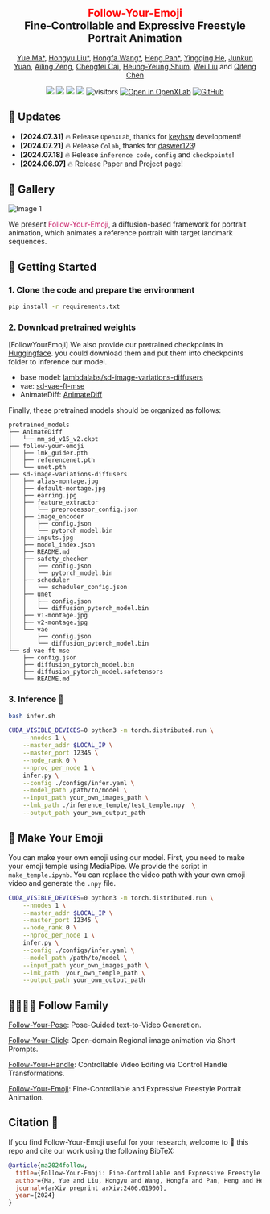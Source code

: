 

<div align="center">
<h2><font color="red"> Follow-Your-Emoji </font></center> <br> <center>Fine-Controllable and Expressive Freestyle Portrait Animation</h2>

[Yue Ma*](https://mayuelala.github.io/), [Hongyu Liu*](https://kumapowerliu.github.io/), [Hongfa Wang*](https://github.com/mayuelala/FollowYourEmoji), [Heng Pan*](https://github.com/mayuelala/FollowYourEmoji), [Yingqing He](https://github.com/YingqingHe), [Junkun Yuan](https://0-scholar-google-com.brum.beds.ac.uk/citations?user=j3iFVPsAAAAJ&hl=zh-CN),  [Ailing Zeng](https://ailingzeng.site/), [Chengfei Cai](https://github.com/mayuelala/FollowYourEmoji), 
[Heung-Yeung Shum](https://scholar.google.com.hk/citations?user=9akH-n8AAAAJ&hl=en), [Wei Liu](https://scholar.google.com/citations?user=AjxoEpIAAAAJ&hl=zh-CN) and [Qifeng Chen](https://cqf.io)


<!-- <strong>is Conditional Accpeted by Siggraph Asia 2024</strong>-->

<a href='https://arxiv.org/abs/2406.01900'><img src='https://img.shields.io/badge/ArXiv-2406.01900-red'></a> <a href='https://github.com/daswer123/FollowYourEmoji-colab/blob/main/README.md'><img src='https://colab.research.google.com/assets/colab-badge.svg'></a> 
<a href='https://follow-your-emoji.github.io/'><img src='https://img.shields.io/badge/Project-Page-Green'></a> <a href='assets/wechat_group.png'><img src='https://badges.aleen42.com/src/wechat.svg'></a> ![visitors](https://visitor-badge.laobi.icu/badge?page_id=mayuelala.FollowYourEmoji&left_color=green&right_color=red) [![Open in OpenXLab](https://cdn-static.openxlab.org.cn/app-center/openxlab_app.svg)](https://openxlab.org.cn/apps/detail/houshaowei/FollowYourEmoji) [![GitHub](https://img.shields.io/github/stars/mayuelala/FollowYourEmoji?style=social)](https://github.com/mayuelala/FollowYourEmoji,pko)  
</div>

<!-- <table class="center">
  <td><img src="https://follow-your-emoji.github.io/src/teaser/teaser.gif"></td>
  <tr>
    <td align="center" >🤪 For more results, visit our <a href="https://follow-your-emoji.github.io/"><strong>homepage</strong></td>
  <tr>
</td>

</table > -->

<!-- - **[2024.07.29]** 🔥 Our paper is conditional accpeted by Siggraph Asia 2024! -->
## 📣 Updates
- **[2024.07.31]** 🔥 Release `OpenXLab`, thanks for [keyhsw](https://github.com/keyhsw) development!
- **[2024.07.21]** 🔥 Release `Colab`, thanks for [daswer123](https://github.com/daswer123/FollowYourEmoji-colab/blob/main/README.md)!
- **[2024.07.18]** 🔥 Release `inference code`, `config` and `checkpoints`!
- **[2024.06.07]** 🔥 Release Paper and Project page!

## 🤪 Gallery
<img src="images/index.png" alt="Image 1">

<p>We present <span style="color: #c20557ee">Follow-Your-Emoji</span>, a diffusion-based framework for portrait animation, which animates a reference portrait with target landmark sequences.</p>

## 🤪 Getting Started

### 1. Clone the code and prepare the environment

```bash
pip install -r requirements.txt
```

### 2. Download pretrained weights

[FollowYourEmoji] We also provide our pretrained checkpoints in [Huggingface](https://huggingface.co/YueMafighting/FollowYourEmoji). you could download them and put them into checkpoints folder to inference our model.

- base model: [lambdalabs/sd-image-variations-diffusers](https://huggingface.co/lambdalabs/sd-image-variations-diffusers)
- vae: [sd-vae-ft-mse](https://huggingface.co/stabilityai/sd-vae-ft-mse)
- AnimateDiff: [AnimateDiff](https://huggingface.co/guoyww/animatediff)

Finally, these pretrained models should be organized as follows:

```text
pretrained_models
├── AnimateDiff
│   └── mm_sd_v15_v2.ckpt
├── follow-your-emoji
│   ├── lmk_guider.pth
│   ├── referencenet.pth
│   └── unet.pth
├── sd-image-variations-diffusers
│   ├── alias-montage.jpg
│   ├── default-montage.jpg
│   ├── earring.jpg
│   ├── feature_extractor
│   │   └── preprocessor_config.json
│   ├── image_encoder
│   │   ├── config.json
│   │   └── pytorch_model.bin
│   ├── inputs.jpg
│   ├── model_index.json
│   ├── README.md
│   ├── safety_checker
│   │   ├── config.json
│   │   └── pytorch_model.bin
│   ├── scheduler
│   │   └── scheduler_config.json
│   ├── unet
│   │   ├── config.json
│   │   └── diffusion_pytorch_model.bin
│   ├── v1-montage.jpg
│   ├── v2-montage.jpg
│   └── vae
│       ├── config.json
│       └── diffusion_pytorch_model.bin
└── sd-vae-ft-mse
    ├── config.json
    ├── diffusion_pytorch_model.bin
    ├── diffusion_pytorch_model.safetensors
    └── README.md
```

### 3. Inference 🚀

```bash
bash infer.sh
```

```bash
CUDA_VISIBLE_DEVICES=0 python3 -m torch.distributed.run \
    --nnodes 1 \
    --master_addr $LOCAL_IP \
    --master_port 12345 \
    --node_rank 0 \
    --nproc_per_node 1 \
    infer.py \
    --config ./configs/infer.yaml \
    --model_path /path/to/model \
    --input_path your_own_images_path \
    --lmk_path ./inference_temple/test_temple.npy  \
    --output_path your_own_output_path
```

## 🤪 Make Your Emoji
You can make your own emoji using our model. First, you need to make your emoji temple using MediaPipe. We provide the script in ```make_temple.ipynb```. You can replace the video path with your own emoji video and generate the ```.npy``` file.


```bash
CUDA_VISIBLE_DEVICES=0 python3 -m torch.distributed.run \
    --nnodes 1 \
    --master_addr $LOCAL_IP \
    --master_port 12345 \
    --node_rank 0 \
    --nproc_per_node 1 \
    infer.py \
    --config ./configs/infer.yaml \
    --model_path /path/to/model \
    --input_path your_own_images_path \
    --lmk_path  your_own_temple_path \
    --output_path your_own_output_path
```


## 👨‍👩‍👧‍👦 Follow Family
[Follow-Your-Pose](https://github.com/mayuelala/FollowYourPose): Pose-Guided text-to-Video Generation.

[Follow-Your-Click](https://github.com/mayuelala/FollowYourClick): Open-domain Regional image animation via Short Prompts.

[Follow-Your-Handle](https://github.com/mayuelala/FollowYourHandle): Controllable Video Editing via Control Handle Transformations.

[Follow-Your-Emoji](https://github.com/mayuelala/FollowYourEmoji): Fine-Controllable and Expressive Freestyle Portrait Animation.
  
## Citation 💖
If you find Follow-Your-Emoji useful for your research, welcome to 🌟 this repo and cite our work using the following BibTeX:
```bibtex
@article{ma2024follow,
  title={Follow-Your-Emoji: Fine-Controllable and Expressive Freestyle Portrait Animation},
  author={Ma, Yue and Liu, Hongyu and Wang, Hongfa and Pan, Heng and He, Yingqing and Yuan, Junkun and Zeng, Ailing and Cai, Chengfei and Shum, Heung-Yeung and Liu, Wei and others},
  journal={arXiv preprint arXiv:2406.01900},
  year={2024}
}
```
